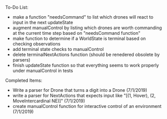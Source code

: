 To-Do List:
* make a function "needsCommand" to list which drones will react to input in the next updateState
* augment manualControl by listing which drones are worth commanding at the current time step based on "needsCommand function"
* make function to determine if a WorldState is terminal based on checking observations
* add terminal state checks to manualControl
* delete terminalNextActions function (should be renedered obsolete by parsers)
* finish updateState function so that everything seems to work properly under manualControl in tests

Completed Items:
* Write a parser for Drone that turns a digit into a Drone (7/1/2019)
* write a parser for NextActions that expects input like "[(1, Hover), (2, MoveIntercardinal NE)]" (7/1/2019)
* create manualControl function for interactive control of an environment (7/1/2019)